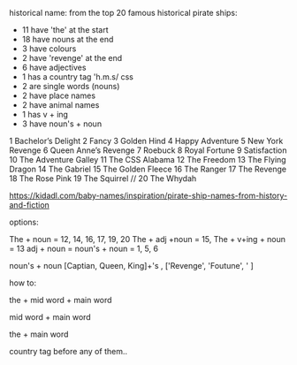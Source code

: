 historical name:
from the top 20 famous historical pirate ships:
- 11 have 'the' at the start
- 18 have nouns at the end
- 3 have colours
- 2 have 'revenge' at the end
- 6 have adjectives
- 1 has a country tag 'h.m.s/ css
- 2 are single words (nouns)
- 2 have place names
- 2 have animal names
- 1 has v + ing
- 3 have noun's + noun

1 Bachelor’s Delight
2 Fancy
3 Golden Hind
4 Happy Adventure
5 New York Revenge
6 Queen Anne’s Revenge 
7 Roebuck 
8 Royal Fortune
9 Satisfaction 
10 The Adventure Galley 
11 The CSS Alabama 
12 The Freedom 
13 The Flying Dragon
14 The Gabriel
15 The Golden Fleece 
16 The Ranger
17 The Revenge 
18 The Rose Pink 
19 The Squirrel //
20 The Whydah

https://kidadl.com/baby-names/inspiration/pirate-ship-names-from-history-and-fiction


options:

The + noun = 12, 14, 16, 17, 19, 20
The + adj +noun = 15, 
The + v+ing + noun = 13
adj + noun =
noun's + noun = 1, 5, 6


noun's + noun 
[Captian, Queen, King]+'s , ['Revenge', 'Foutune', ' ]


how to:

the + mid word + main word

mid word + main word

the + main word

country tag before any of them..

